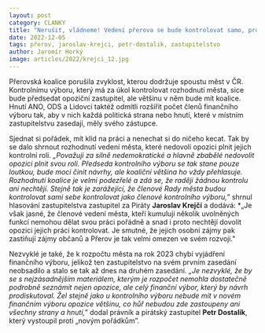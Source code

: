 ```yaml
---
layout: post
category: CLANKY
title: "Nerušit, vládneme! Vedení přerova se bude kontrolovat samo, protože se bojí kontroly opozice. nedají jim většinu v kontrolním výboru ani rovnoměrné zastoupení ve finančním výboru"
date: 2022-12-05
tags: přerov, jaroslav-krejci, petr-dostalik, zastupitelstvo
author: Jaromír Horký
image: articles/2022/krejci_12.jpg
---
```


Přerovská koalice porušila zvyklost, kterou dodržuje spoustu měst v ČR. Kontrolnímu výboru, který má za úkol kontrolovat rozhodnutí města, sice bude předsedat opoziční zastupitel, ale většinu v něm bude mít koalice. Hnutí ANO, ODS a Lidovci taktéž odmítli rozšířit počet členů finančního výboru tak, aby v nich každá politická strana nebo hnutí, které v místním zastupitelstvu zasedají, měly svého zástupce. 

Sjednat si pořádek, mít klid na práci a nenechat si do ničeho kecat. Tak by se dalo shrnout rozhodnutí vedení města, které nedovolí opozici plnit jejich kontrolní roli. *„Považuji za silně nedemokratické a hlavně zbabělé nedovolit opozici plnit svou roli. Předseda kontrolního výboru se tak stane pouze loutkou, bude moci činit návrhy, ale koaliční většina ho vždy přehlasuje. Rozhodnutí koalice je velmi podezřelé a zdá se, že raději žádnou kontrolu ani nechtějí. Stejně tak je zarážející, že členové Rady města budou kontrolovat sami sebe kontrolovat jako členové kontrolního výboru,”* shrnul hlasování zastupitelstva zastupitel za Piráty **Jaroslav Krejčí** a dodává: *„Je však jasné, že členové vedení města, kteří kumulují několik uvolněných funkcí nemohou dělat svou práci pořádně a snad i proto nechtějí dovolit opozici jejich práci kontrolovat. Je smutné, že jejich osobní zájmy pak zastiňují zájmy občanů a Přerov je tak velmi omezen ve svém rozvoji."

Nezvyklé je také, že k rozpočtu města na rok 2023 chybí vyjádření finančního výboru, jelikož ten zastupitelstvo na svém prvním zasedání neobsadilo a stalo se tak až dnes na druhém zasedání. *„Je nezvyklé, že by se s nejzásadnějším materiálem, kterým je rozpočet nemohla dostatečně podrobně seznámit nejen opozice, ale celý finanční výbor, který by návrh prodiskutoval. Žel stejně jako u kontrolního výboru nebude mít v novém finančním výboru opozice většinu, co hůř nebudou zde zastoupeny ani všechny strany a hnutí,”* dodal právník a pirátský zastupitel **Petr Dostalík**, který vystoupil proti „novým pořádkům”.
